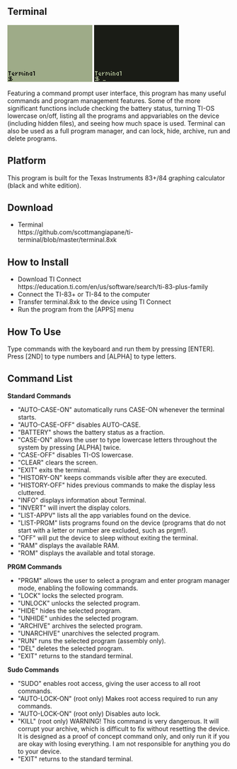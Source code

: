 ## Terminal

<img src="screenshot-1.gif" width="192">
<img src="screenshot-2.gif" width="192">

Featuring a command prompt user interface, this program has many useful commands and program management features. Some of the more significant functions include checking the battery status, turning TI-OS lowercase on/off, listing all the programs and appvariables on the device (including hidden files), and seeing how much space is used. Terminal can also be used as a full program manager, and can lock, hide, archive, run and delete programs.

## Platform

This program is built for the Texas Instruments 83+/84 graphing calculator (black and white edition).

## Download

<ul>
<li>Terminal<br>https://github.com/scottmangiapane/ti-terminal/blob/master/terminal.8xk</li>
</ul>

## How to Install

<ul>
<li>Download TI Connect<br>https://education.ti.com/en/us/software/search/ti-83-plus-family</li>
<li>Connect the TI-83+ or TI-84 to the computer</li>
<li>Transfer terminal.8xk to the device using TI Connect</li>
<li>Run the program from the [APPS] menu</li>
</ul>

## How To Use

Type commands with the keyboard and run them by pressing [ENTER]. Press [2ND] to type numbers and [ALPHA] to type letters.

## Command List

**Standard Commands**

<ul>
<li>"AUTO-CASE-ON" automatically runs CASE-ON whenever the terminal starts.</li>
<li>"AUTO-CASE-OFF" disables AUTO-CASE.</li>
<li>"BATTERY" shows the battery status as a fraction.</li>
<li>"CASE-ON" allows the user to type lowercase letters throughout the system by pressing [ALPHA] twice.</li>
<li>"CASE-OFF" disables TI-OS lowercase.</li>
<li>"CLEAR" clears the screen.</li>
<li>"EXIT" exits the terminal.</li>
<li>"HISTORY-ON" keeps commands visible after they are executed.</li>
<li>"HISTORY-OFF" hides previous commands to make the display less cluttered.</li>
<li>"INFO" displays information about Terminal.</li>
<li>"INVERT" will invert the display colors.</li>
<li>"LIST-APPV" lists all the app variables found on the device.</li>
<li>"LIST-PRGM" lists programs found on the device (programs that do not start with a letter or number are excluded, such as prgm!).</li>
<li>"OFF" will put the device to sleep without exiting the terminal.</li>
<li>"RAM" displays the available RAM.</li>
<li>"ROM" displays the available and total storage.</li>
</ul>

**PRGM Commands**
<ul>
<li>"PRGM" allows the user to select a program and enter program manager mode, enabling the following commands.</li>
<li>"LOCK" locks the selected program.</li>
<li>"UNLOCK" unlocks the selected program.</li>
<li>"HIDE" hides the selected program.</li>
<li>"UNHIDE" unhides the selected program.</li>
<li>"ARCHIVE" archives the selected program.</li>
<li>"UNARCHIVE" unarchives the selected program.</li>
<li>"RUN" runs the selected program (assembly only).</li>
<li>"DEL" deletes the selected program.</li>
<li>"EXIT" returns to the standard terminal.</li>
</ul>

**Sudo Commands**
<ul>
<li>"SUDO" enables root access, giving the user access to all root commands.</li>
<li>"AUTO-LOCK-ON" (root only) Makes root access required to run any commands.</li>
<li>"AUTO-LOCK-ON" (root only) Disables auto lock.</li>
<li>"KILL" (root only) WARNING! This command is very dangerous. It will corrupt your archive, which is difficult to fix without resetting the device. It is designed as a proof of concept command only, and only run it if you are okay with losing everything. I am not responsible for anything you do to your device.</li>
<li>"EXIT" returns to the standard terminal.</li>
</ul>
